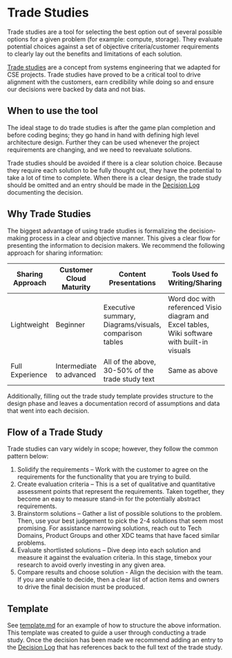 # Trade Studies

Trade studies are a tool for selecting the best option out of several possible options for a given problem (for example: compute, storage).
They evaluate potential choices against a set of objective criteria/customer requirements to clearly lay out the benefits and limitations
of each solution.

[Trade studies](https://en.wikipedia.org/wiki/Trade_study) are a concept from systems engineering that we adapted for CSE projects. Trade 
studies have proved to be a critical tool to drive alignment with the customers, earn credibility while doing so and ensure our decisions
were backed by data and not bias.  

## When to use the tool

The ideal stage to do trade studies is after the game plan completion and before coding begins; they go hand in hand with defining high
level architecture design. Further they can be used whenever the project requirements are changing, and we need to reevaluate solutions.

Trade studies should be avoided if there is a clear solution choice. Because they require each solution to be fully thought out, they
have the potential to take a lot of time to complete. When there is a clear design, the trade study should be omitted and an entry 
should be made in the [Decision Log](../decision-log/readme.md) documenting the decision.

## Why Trade Studies

The biggest advantage of using trade studies is formalizing the decision-making process in a clear and objective manner. This gives a clear
flow for presenting the information to decision makers. We recommend the following approach for sharing information: 

|Sharing Approach|Customer Cloud Maturity|Content Presentations|Tools Used fo Writing/Sharing|
|-|-|-|-|
|Lightweight|Beginner|Executive summary, Diagrams/visuals, comparison tables | Word doc with referenced Visio diagram and Excel tables, Wiki software with built-in visuals|
|Full Experience|Intermediate to advanced|All of the above, 30-50% of the trade study text|Same as above|

Additionally, filling out the trade study template provides structure to the design phase and leaves a documentation record of assumptions
and data that went into each decision. 

## Flow of a Trade Study

Trade studies can vary widely in scope; however, they follow the common pattern below:

1. Solidify the requirements – Work with the customer to agree on the requirements for the functionality that you are trying to build. 
1. Create evaluation criteria – This is a set of qualitative and quantitative assessment points that represent the requirements. Taken together, they become an easy to measure stand-in for the potentially abstract requirements. 
1. Brainstorm solutions – Gather a list of possible solutions to the problem. Then, use your best judgement to pick the 2-4 solutions that seem most promising. For assistance narrowing solutions, reach out to Tech Domains, Product Groups and other XDC teams that have faced similar problems.  
1. Evaluate shortlisted solutions – Dive deep into each solution and measure it against the evaluation criteria. In this stage, timebox your research to avoid overly investing in any given area. 
1. Compare results and choose solution - Align the decision with the team. If you are unable to decide, then a clear list of action items and owners to drive the final decision must be produced.

## Template 

See [template.md](./template.md) for an example of how to structure the above information. This template was created to guide a user 
through conducting a trade study. Once the decision has been made we recommend adding an entry to the 
[Decision Log](../decision-log/readme.md) that has references back to the full text of the trade study.